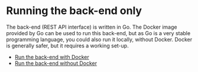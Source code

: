 # Running the back-end only

The back-end (REST API interface) is written in Go. The Docker image provided by Go can be used to run this back-end, but as Go is a very stable programming language, you could also run it locally, without Docker. Docker is generally safer, but it requires a working set-up.

- [Run the back-end with Docker](./With-Docker.md)
- [Run the back-end without Docker](./Without-Docker.md)